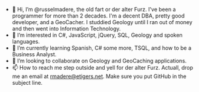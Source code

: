 - 👋 Hi, I’m @russelmadere, the old fart or der alter Furz. I've been a programmer for more than 2 decades. I'm a decent DBA, pretty good developer, and a GeoCacher. I studdied Geology until I ran out of money and then went into Information Technology.
- 👀 I’m interested in C#, JavaScript, jQuery, SQL, Geology and spoken languages.
- 🌱 I’m currently learning Spanish, C# some more, TSQL, and how to be a Business Analyst.
- 💞️ I’m looking to collaborate on Geology and GeoCaching applications.
- 📫 How to reach me step outside and yell for der alter Furz. Actuall, drop me an email at rmadere@etigers.net. Make sure you put GitHub in the subject line.

<!---
russelmadere/russelmadere is a ✨ special ✨ repository because its `README.md` (this file) appears on your GitHub profile.
You can click the Preview link to take a look at your changes.
--->
